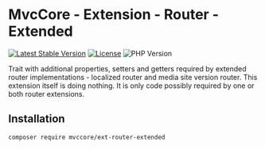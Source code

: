 # MvcCore - Extension - Router - Extended

[![Latest Stable Version](https://img.shields.io/badge/Stable-v5.0.0-brightgreen.svg?style=plastic)](https://github.com/mvccore/ext-router-extended/releases)
[![License](https://img.shields.io/badge/License-BSD%203-brightgreen.svg?style=plastic)](https://mvccore.github.io/docs/mvccore/5.0.0/LICENCE.md)
![PHP Version](https://img.shields.io/badge/PHP->=5.4-brightgreen.svg?style=plastic)

Trait with additional properties, setters and getters required by extended router implementations - localized router and media site version router.
This extension itself is doing nothing. It is only code possibly required by one or both router extensions.

## Installation
```shell
composer require mvccore/ext-router-extended
```